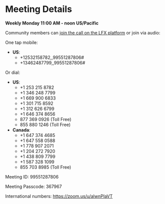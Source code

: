 # Meeting Details
**Weekly Monday 11:00 AM - noon US/Pacific**

Community members can [join the call on the LFX platform](https://zoom-lfx.platform.linuxfoundation.org/meeting/99551287806?password=882ec42e-dc16-42aa-a524-a97ddcbbdd23) or join via audio: 

One tap mobile:
- **US**:
    - +12532158782,,99551287806#
    - +13462487799,,99551287806#
   
Or dial:
- **US**:
    - +1 253 215 8782
    - +1 346 248 7799
    - +1 669 900 6833
    - +1 301 715 8592
    - +1 312 626 6799
    - +1 646 374 8656
    - 877 369 0926 (Toll Free)
    - 855 880 1246 (Toll Free)
- **Canada**:
    - +1 647 374 4685
    - +1 647 558 0588
    - +1 778 907 2071
    - +1 204 272 7920
    - +1 438 809 7799
    - +1 587 328 1099
    - 855 703 8985 (Toll Free)
   
Meeting ID: 99551287806

Meeting Passcode: 367967
   
International numbers: https://zoom.us/u/alwnPIaVT
```